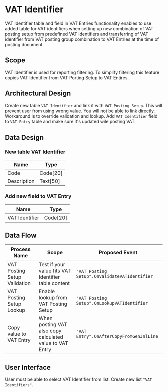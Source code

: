 # VAT Identifier

VAT Identifier table and field in VAT Entries functionality enables to use added table for VAT identifiers when setting up new combination of VAT posting setup from predefined VAT identifiers and transferring of VAT identifier from VAT posting group combination to VAT Entries at the time of posting document.

## Scope

VAT Identifier is used for reporting filtering. To simplify filtering this feature copies VAT Identifier from VAT Porting Setup to VAT Entires.

## Architectural Design 

Create new table `VAT Identifier` and link it with `VAT Posting Setup`. This will prevent user from using wrong value. You will not be able to link directly. Workaround is to override validation and lookup. Add `VAT Identifier` field to `VAT Entry` table and make sure it's updated wile posting VAT. 

## Data Design

### New table VAT Identifier

Name|Type
----|----
Code|Code[20]
Description|Text[50]

### Add new field to VAT Entry

Name|Type
----|----
VAT Identifier|Code[20]

## Data Flow

Process Name|Scope|Proposed Event
------------|-----|--------------
VAT Posting Setup Validation|Test if your value fits VAT Identifier table content|`"VAT Posting Setup".OnValidateVATIdentifier`
VAT Posting Setup Lookup|Enable lookup from VAT Posting Setup|`"VAT Posting Setup".OnLookupVATIdentifier`
Copy value to VAT Entry|When posting VAT also copy calculated value to VAT Entry|`"VAT Entry".OnAfterCopyFromGenJnlLine`

## User Interface

User must be able to select VAT Identifier from list. Create new list `"VAT Identifiers"`.
